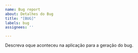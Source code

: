 ```yaml
---
name: Bug report
about: Detalhes do Bug
title: "[BUG]"
labels: bug
assignees: ''

---
```


Descreva oque aconteceu na aplicação para a geração do bug.
